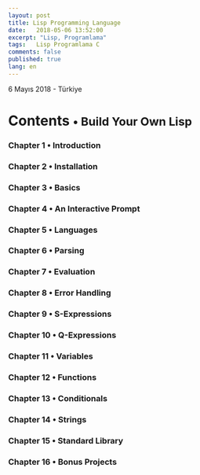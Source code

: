 ```yaml
---
layout: post
title: Lisp Programming Language
date:   2018-05-06 13:52:00
excerpt: "Lisp, Programlama"
tags:   Lisp Programlama C
comments: false
published: true
lang: en
---
```



<p class="meta">6 Mayıs 2018 - Türkiye</p>

<style>
span {
    color:blue;
    cursor:pointer;
}
table {
    font-family: arial, sans-serif;
    border-collapse: collapse;
    width: 100%;
}

td, th {
    border: 1px solid #dddddd;
    text-align: left;
    padding: 8px;
}

tr:nth-child(even) {
    background-color: #dddddd;
}
</style>

<h1>Contents <small>&bull; Build Your Own Lisp</small></h1>

<h3><span onclick="show('Page1');"><a>Chapter 1 &bull; Introduction</a></span></h3>
<h3><span onclick="show('Page2');"><a>Chapter 2 &bull; Installation</a></span></h3>
<h3><span onclick="show('Page3');"><a>Chapter 3 &bull; Basics</a></span></h3>
<h3><span onclick="show('Page4');"><a>Chapter 4 &bull; An Interactive Prompt</a></span></h3>
<h3><span onclick="show('Page5');"><a>Chapter 5 &bull; Languages</a></span></h3>
<h3><span onclick="show('Page6');"><a>Chapter 6 &bull; Parsing</a></span></h3>
<h3><span onclick="show('Page7');"><a>Chapter 7 &bull; Evaluation</a></span></h3>
<h3><span onclick="show('Page8');"><a>Chapter 8 &bull; Error Handling</a></span></h3>
<h3><span onclick="show('Page9');"><a>Chapter 9 &bull; S-Expressions</a></span></h3>
<h3><span onclick="show('Page17');"><a>Chapter 10 &bull; Q-Expressions</a></span></h3>
<h3><span onclick="show('Page11');"><a>Chapter 11 &bull; Variables</a></span></h3>
<h3><span onclick="show('Page12');"><a>Chapter 12 &bull; Functions</a></span></h3>
<h3><span onclick="show('Page13');"><a>Chapter 13 &bull; Conditionals</a></span></h3>
<h3><span onclick="show('Page14');"><a>Chapter 14 &bull; Strings</a></span></h3>
<h3><span onclick="show('Page15');"><a>Chapter 15 &bull; Standard Library</a></span></h3>
<h3><span onclick="show('Page16');"><a>Chapter 16 &bull; Bonus Projects</a></span></h3>
</br>
<div class="teaser clearfix"></div>
<div id="Page1" class="page" style="display:none">
	{% include lisp_page1.html %}
</div>
 
<div class="teaser clearfix"></div>
<div id="Page2" class="page" style="display:none">
    	{% include lisp_page2.html %}
</div>
 
<div class="teaser clearfix"></div>
<div id="Page3" class="page" style="display:none">
    	{% include lisp_page3.html %}
</div>
 
<div class="teaser clearfix"></div>
<div id="Page4" class="page" style="display:none">
    	{% include lisp_page4.html %}
</div>
 
<div class="teaser clearfix"></div>
<div id="Page5" class="page" style="display:none">
    	{% include lisp_page5.html %}
</div>
 
<div class="teaser clearfix"></div>
<div id="Page6" class="page" style="display:none">
    	{% include lisp_page6.html %}
</div>
 
<div class="teaser clearfix"></div>
<div id="Page7" class="page" style="display:none">
    	{% include lisp_page7.html %}
</div>
 
<div class="teaser clearfix"></div>
<div id="Page8" class="page" style="display:none">
    	{% include lisp_page8.html %}
</div>
 
<div class="teaser clearfix"></div>
<div id="Page9" class="page" style="display:none">
    	{% include lisp_page9.html %}
</div>

<div class="teaser clearfix"></div>
<div id="Page17" class="page" style="display:none">
    	{% include lisp_page17.html %}
</div>

<div class="teaser clearfix"></div>
<div id="Page11" class="page" style="display:none">
    	{% include lisp_page11.html %}
</div>
<div class="teaser clearfix"></div>
<div id="Page12" class="page" style="display:none">
    	{% include lisp_page12.html %}
</div>

